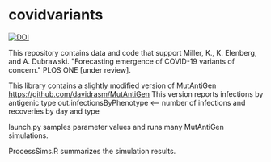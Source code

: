 # covidvariants
[![DOI](https://zenodo.org/badge/377944722.svg)](https://zenodo.org/badge/latestdoi/377944722)

This repository contains data and code that support
Miller, K., K. Elenberg, and A. Dubrawski. "Forecasting emergence of COVID-19 variants of concern." PLOS ONE [under review].

This library contains a slightly modified version of MutAntiGen https://github.com/davidrasm/MutAntiGen
This version reports infections by antigenic type
out.infectionsByPhenotype <-- number of infections and recoveries by day and type

launch.py samples parameter values and runs many MutAntiGen simulations.

ProcessSims.R summarizes the simulation results.

